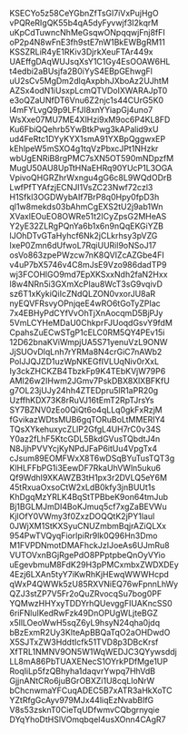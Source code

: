KSECYo5z58CeYGbnZfTsGl7iVxPujHgO
vPQReRIgQK55b4qA5dyFyvwjf3I2kqrM
uKpCdTuwncNhMeGsqwONpqqwjFnj8fFI
oP2p4N8wFnE3fh9stE7nW1BkEWBgRM11
KSSZRLiR4yE1RKiv3DjrkXeuFTAr449x
UAEffgDAqWUJsqXsY1C1Gy4EsOOAW6HL
t4edbi2aBUsjfa2B0iYyS4EBpGEhwgFl
uU2sCv5MgDm2dlqAxpbhJXboAz2UJhtM
AZSx4odN1iUsxpLcmQTVDoIXWARAJpT0
e3oQZaUNfDT6Vnu6Z2njc1s44CUrG5K0
l4mFYLvgQ9p9LFfJI8xnYYiapGj4uno7
WsXxe07MU7ME4XlHzi9xM9oc6P4KL8FD
Ku6FbiQQehrb5YwBtkPwg3kAPalid9xU
ud4FeRtc1DYyKYX1smA91YXBpQggwxEP
kEhlpeW5mSXO4g1tqVzPbxcJPt1NHzkr
wbUgENRiB8rgPMC7sXN5OT590mNDpzfM
MugU50AU8UpTtHNaEHRq90YUcP1L3OGA
VpivoQHGRZhrWxngu4gG6c8L9WQdODrB
LwfPfTYAfzjECNJI1VsZC23Nwf72czl3
H1Sfkl3OGDWybAIf7BrP8q0Hpy0fpD3h
ql1w8mekds03bAhmCgEXS2tU2j9ab1Wn
XVaxlEOuEO8OWRe51t2ICyZpsG2MHeAS
Y2yE32ZLRgPQnYa6b1x6n9nQqEKGiYZB
lJOhDTvGTaHyhcf6Nk2jCLkrhsy3pVZG
lxeP0Zmn6dUfwoL7RqiUURil9oNSoJ17
osVo863zpePWzcw7nK8QVIZcAZGbe4FI
v4uP7bX5746v4C8mJsE9Vzo986dadTP9
wj3FCOHlGO9md7EpXKSxxNdh2faN2Hxx
l8w4NRn5i3GXmXcPIau8WcT3sG9vqivD
sz6T1xKykiQiIcZNdQLZON0vxorJU8aR
nyEQVFRsvyOPnjqeE4wRO6tGoTyZPIac
7x4EBHyPdCYfVvOhTjXnAocqmD5BjPJy
5VmLCYHeMDaU0ChkprFJUoqdGsvY9fdM
CpahsZuECwSTgP1cELC0RM5QY4PEv15i
12D62bnaKViWmpjUA5S71yenuVzL9ONW
JjSUOvDlqLnh7rYRMa8N4crGiC7nAWb2
PolJJQJZD1uzWpNKEGfIVLUqNiv0rXxL
Iy3ckZHCKZB4TbzkFp9K4TEbKVjW79P6
AMI26w2IHwm2JGmv7PskDBX8XlXBFKfU
g7OL23jUJy24hh4ZTEDpru5lR1aPR20g
UzffhKDX73K8rRuVJ16tEmT2RpTJrsYs
SY7BZNV0zEo0QiQt6o4qLLq0gkFxRzjM
fGvikazWDtsMUB6gqTORuBoLtMMERIY4
TQsXYkehuxycZLlP2GfgL4UH7rC0v34S
Y0az2fLhF5KtcGDL5BkdGVusTQbdtJ4n
N8JjhPVVYcjKyNPdJFaP6itUu4VpgTx4
cJsum89EOMFWxX8T6wDSqBYuTusTQT3g
KlHLFFbPG1i3EewDF7RkaUhVWln5uku6
Qf9WdhI9XKAWZB3tH1px3r2DVLQ5eY6M
45tRxuaOxsoCtW2xLdB0kfy3jnBUUt1s
KhDgqMzYRLK4BqStTPBbeK9on64tmJub
Bj1BGLMJmDI4BoKJmuq5cf7xgZaBEVWu
KjlOfY0VWmy3f0ZxzDOQQtK2jPY1laul
0JWjXM1StKXSyuCNUZmbmBqjrAZiQLXx
954PwTVQyqFiorlpiRr9lk0Q96Hn3Dmo
M1FVPDNmotDMAFhckJzIJoeAs6UJmRu8
VUTOVxnBGjRgePdO8PPptpbeQnOyVYio
uEgevbmuM8FdK29H3pPMCxmbxZWDXDEy
4Ezj6LXAn5tyY7iKwRhKjHEwqWWWHcpd
qWxP4QWWk5zU85RXVNiEQ76wFpnnLhWy
QZJ3stZP7V5Fr2oQuZRvocqSu7bog0PF
YQMwzHHYxyTDDYrhQUevggFIUAKncSS0
6riFNluIKedRwFzk49DnOPUgWLjteBGZ
x5IlLOeoWwH5sqZ6yL9hsyN24qha0jdq
bBzExmR2Uy3KlteApBBQaTqO2aOHDwdO
X5SJTxZW3HddtIcfk51TVD8p3DBcKrsf
XfTRL1NMNV9ON5W1WqWEDJC3QYywsddj
LL8mA86PbTUAXENecS1OYrkPDfMge1UP
RoqIiLp5fzQBhyha1daqvrYwpq7HhVdB
GjjnANtCRo6juBGrOBXZi1U8cqLloNrW
bChcnwmaYFCuqADEC5B7xATR3aHkXoTC
YZtRfgGcAyv979MJx44liqEzNvabBIfG
V8s53zsknT0CieTqUDfwmvCQbgrnyqie
DYqYhoDtHSlVOmqbqeI4usXOnn4CAgR7
